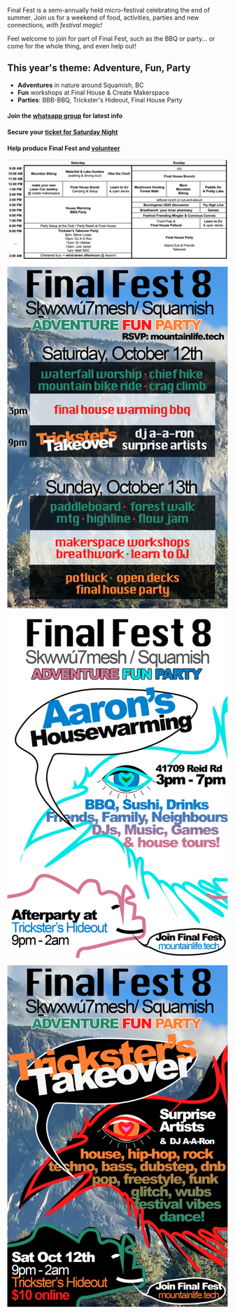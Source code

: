 

Final Fest is a semi-annually held micro-festival celebrating the end of summer. 
Join us for a weekend of food, activities, parties and new connections, *with festival magic!*

Feel welcome to join for part of Final Fest, such as the BBQ or party... or come for the whole thing, and even help out!

## This year's theme: Adventure, Fun, Party
- **Adventures** in nature around Squamish, BC
- **Fun** workshops at Final House & Create Makerspace
- **Parties**: BBB-BBQ, Trickster's Hideout, Final House Party

#### Join the [whatsapp group](https://chat.whatsapp.com/BtDbqS3gHFF4aWkHU26k6R) for latest info

#### Secure your [ticket for Saturday Night](https://www.eventbrite.ca/e/final-fest-8-tickets-1021771886217)

#### Help produce Final Fest and [volunteer](https://docs.google.com/spreadsheets/d/1msK-zJvOqQfueVdaDLH3dN3UIqKwXs7-deO9uGzwL00/edit?gid=978049721#gid=978049721)

![alt text](/ff8sched.png)

![alt text](/ff8program.png)

![alt text](/ff8BBQ.png)

![alt text](/ff8poster.png)
